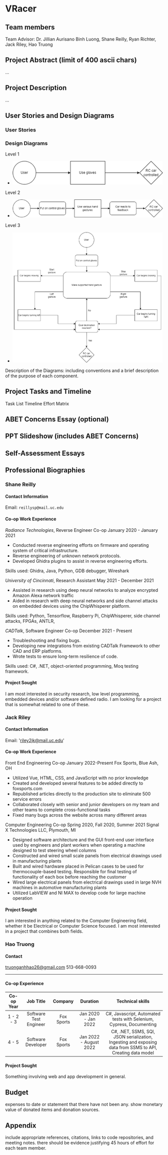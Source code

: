 # VRacer
## Team members
Team Advisor: Dr. Jillian Aurisano
Binh Luong, Shane Reilly, Ryan Richter, Jack Riley, Hao Truong
## Project Abstract (limit of 400 ascii chars)
…
## Project Description
…
## User Stories and Design Diagrams
### User Stories 

### Design Diagrams

Level 1
- ![Level 0](Design_Diagrams/DesignLevel1.png)

Level 2
- ![Level 1](Design_Diagrams/DesignLevel2.png)

Level 3
- ![Level 2](Design_Diagrams/DesignLevel3.png)


Description of the Diagrams: including conventions and a brief description of the purpose of each component.

## Project Tasks and Timeline
Task List
Timeline
Effort Matrix
## ABET Concerns Essay (optional)
## PPT Slideshow (includes ABET Concerns)
## Self-Assessment Essays
## Professional Biographies
### Shane Reilly
 
#### Contact Information
Email: `reillysp@mail.uc.edu`
 
#### Co-op Work Experience
*Radiance Technologies*, Reverse Engineer Co-op 
January 2020 - January 2021
- Conducted reverse engineering efforts on firmware and operating system of critical infrastructure.
- Reverse engineering of unknown network protocols.
- Developed Ghidra plugins to assist in reverse engineering efforts.
 
Skills used: Ghidra, Java, Python, GDB debugger, Wireshark
 
*University of Cincinnati*, Research Assistant
May 2021 - December 2021
- Assisted in research using deep neural networks to analyze encrypted Amazon Alexa network traffic
- Aided in research with deep neural networks and side channel attacks on embedded devices using the ChipWhisperer platform.
 
Skills used: Python, Tensorflow, Raspberry Pi, ChipWhisperer, side channel attacks, FPGAs, ANTLR, 
 
*CADTalk*, Software Engineer Co-op
December 2021 - Present
- Troubleshooting and fixing bugs.
- Developing new integrations from existing CADTalk Framework to other CAD and ERP platforms.
- Wrote tests to ensure long-term resilience of code.
 
Skills used: C#, .NET, object-oriented programming, Moq testing framework.
 
 
#### Project Sought
I am most interested in security research, low level programming, embedded devices and/or software defined radio. I am looking for a project that is somewhat related to one of these.
 
### Jack Riley
 
#### Contact Information
Email: 'riley2jk@mail.uc.edu'
 
#### Co-op Work Experience
Front End Engineering Co-op
January 2022-Present
Fox Sports, Blue Ash, OH
- Utilized Vue, HTML, CSS, and JavaScript with no prior knowledge
- Created and developed several features to be added directly to foxsports.com
- Republished articles directly to the production site to eliminate 500 service errors
- Collaborated closely with senior and junior developers on my team and other teams to complete cross-functional tasks
- Fixed many bugs across the website across many different areas
 
Computer Engineering Co-op
Spring 2020, Fall 2020, Summer 2021
Signal X Technologies LLC, Plymouth, MI
- Designed software architecture and the GUI front-end user interface used by engineers and plant workers when operating a machine designed to test steering wheel columns
- Constructed and wired small scale panels from electrical drawings used in manufacturing plants
- Built and wired hardware placed in Pelican cases to be used for thermocouple-based testing. Responsible for final testing of functionality of each box before reaching the customer
- Wired large electrical panels from electrical drawings used in large NVH machines in automotive manufacturing plants
- Utilized LabVIEW and NI MAX to develop code for large machine operation
 
#### Project Sought
I am interested in anything related to the Computer Engineering field, whether it be Electrical or Computer Science focused. I am most interested in a project that combines both fields.
 
### Hao Truong
 
 
#### Contact
truonganhhao26@gmail.com
513-668-0093
  
***
 
#### Co-op Experience
 
| Co-op Year | Job Title | Company  |  Duration | Technical skills | 
| :--------: | :-------: | :------: | :-------: | :--------------: |
| 1 - 2 - 3  | Software Test Engineer | Fox Sports | Jan 2020 - Jan 2022 | C#, Javascript, Automated tests with Selenium, Cypress, Documenting |
| 4 - 5      | Software Developer | Fox Sports | Jan 2022 - August 2022 | C#, .NET, SSMS, SQl, JSON serialization, Ingesting and exposing data from SSMS to API, Creating data model | 
 
#### Project Sought
 
Something involving web and app development in general.
 
 
    
## Budget
expenses to date or statement that there have not been any.
show monetary value of donated items and donation sources.
## Appendix
include appropriate references, citations, links to code repositories, and meeting notes.
there should be evidence justifying 45 hours of effort for each team member.
